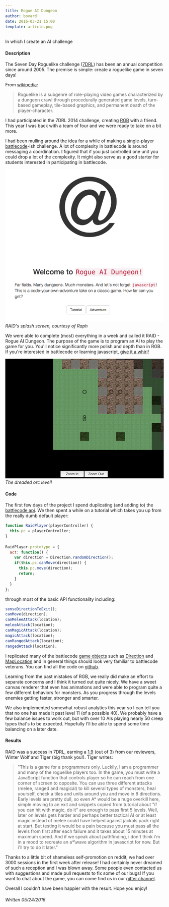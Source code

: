 ```yaml
---
title: Rogue AI Dungeon
author: bovard
date: 2016-03-21 15:00
template: article.pug
---
```


In which I create an AI challenge

<span class="more"><span>

#### Description

The Seven Day Roguelike challenge ([7DRL](http://www.roguebasin.com/index.php?title=Seven_Day_Roguelike_Challenge)) has been an annual competition since around 2005. The premise is simple: create a roguelike game in seven days! 

From [wikipedia](https://en.wikipedia.org/wiki/Roguelike): 
>Roguelike is a subgenre of role-playing video games characterized by a dungeon crawl through procedurally generated game levels, turn-based gameplay, tile-based graphics, and permanent death of the player-character.

I had participated in the 7DRL 2014 challenge, creating [RGB](/articles/rgb/) with a friend. This year I was back with a team of four and we were ready to take on a bit more.

I had been mulling around the idea for a while of making a single-player [battlecode](/articles/battle_code_2013/)-ish challenge. A lot of complexity in battlecode is around messaging a coordination. I figured that if you just controlled one unit you could drop a lot of the complexity. It might also serve as a good starter for students interested in participating in battlecode.

![RAID](splash.png)
*RAID's splash screen, courtesy of Raph*

We were able to complete (most) everything in a week and called it RAID - Rogue AI Dungeon. The purpose of the game is to program an AI to play the game for you. You'll notice significantly more polish and depth than in RGB. If you're interested in battlecode or learning javascript, [give it a whirl](http://bovard.github.io/raid/)!

![Gameplay](play.png)
*The dreaded orc level!*

#### Code

The first few days of the project I spend duplicating (and adding to) the [battlecode api](http://www.battlecode.org/). We then spent a while on a tutorial which takes you up from the really dumb default player:

```javascript
function RaidPlayer(playerController) {
  this.pc = playerController;
}

RaidPlayer.prototype = {
  act: function() {
    var direction = Direction.randomDirection();
    if(this.pc.canMove(direction)) {
      this.pc.move(direction);
      return;
    }
  }
};
```
through most of the basic API functionality including:
```javascript
senseDirectionToExit();
canMove(direction);
canMeleeAttack(location);
meleeAttack(location);
canMagicAttack(location);
magicAttack(location);
canRangedAttack(location);
rangedAttack(location);
```

I replicated many of the battlecode [game objects](https://github.com/bovard/raid/tree/master/lib/GameObjects) such as [Direction](https://github.com/bovard/raid/blob/master/lib/GameObjects/Direction.js) and [MapLocation](https://github.com/bovard/raid/blob/master/lib/GameObjects/MapLocation.js) and in general things should look very familiar to battlecode veterans. You can find all the code on [github](https://github.com/bovard/raid).

Learning from the past mistakes of RGB, we really did make an effort to separate concerns and I think it turned out quite nicely. We have a sweet canvas renderer that even has animations and were able to program quite a few different behaviors for monsters. As you progress through the levels enemies getting faster, stronger and smarter. 

We also implemented somewhat robust analytics this year so I can tell you that no one has made it past level 11 (of a possible 40). We probably have a few balance issues to work out, but with over 10 AIs playing nearly 50 creep types that's to be expected. Hopefully I'll be able to spend some time balancing on a later date.

#### Results

RAID was a success in 7DRL, earning a [1.9](http://7drl.roguetemple.com/Reviews) (out of 3) from our reviewers, Winter Wolf and Tiger (big thank you!). Tiger writes:

> "This is a game for a programmers only. Luckily, I am a programmer and many of the roguelike players too. In the game, you must write a JavaScript function that controls player so he can reach from one corner of screen to opposite. You can use three different attacks (melee, ranged and magical) to kill several types of monsters,  heal yourself, check a tiles and units around you and move in 8 directions. Early levels are pretty dull, so even A* would be a huge overkill here, simple moving to an exit and snippets copied from tutorial about "if you can hit with magic, do it" are enough to pass first 5 levels. Well, later on levels gets harder and perhaps better tactical AI or at least magic instead of melee could have helped against jackals pack right at start. But testing it would be a pain because you must pass all the levels from first after each failure and it takes about 15 minutes at maximum speed. And if we speak about pathfinding, i don't think i'm in a mood to recreate an a*\wave algorithm in javascript for now. But i'll try to do it later."

Thanks to a little bit of shameless self-promotion on reddit, we had over 3000 sessions in the first week after release! I had certainly never dreamed of such a reception and I was blown away. Some people even contacted us with suggestions and made pull requests to fix some of our bugs! If you want to chat about the game, you can come find us in our [gitter channel](https://gitter.im/bovard/raid).

Overall I couldn't have been happier with the result. Hope you enjoy!

###### Written 05/24/2016


